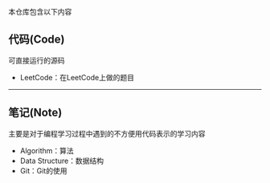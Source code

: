本仓库包含以下内容

## 代码(Code)
可直接运行的源码

- LeetCode：在LeetCode上做的题目

----

## 笔记(Note)
主要是对于编程学习过程中遇到的不方便用代码表示的学习内容

- Algorithm：算法
- Data Structure：数据结构
- Git：Git的使用
